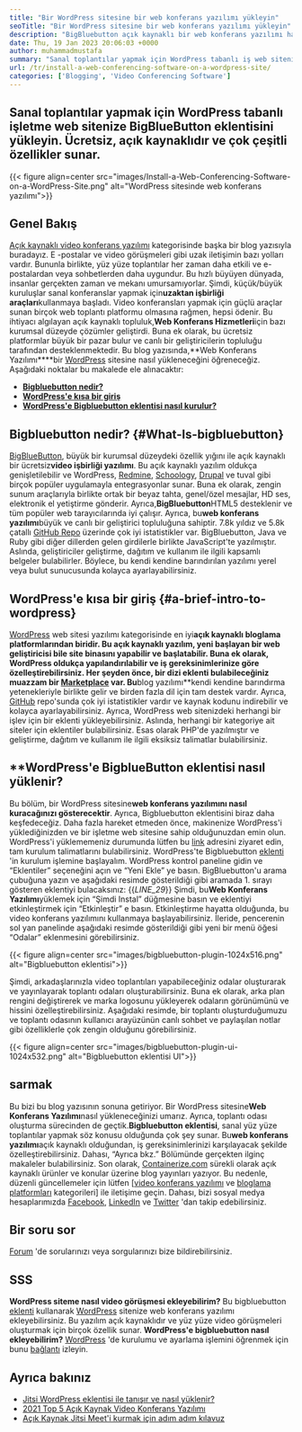 ```yaml
---
title: "Bir WordPress sitesine bir web konferans yazılımı yükleyin" 
seoTitle: "Bir WordPress sitesine bir web konferans yazılımı yükleyin" 
description: "BigBluebutton açık kaynaklı bir web konferans yazılımı hakkında bilgi edinmek için bu kılavuzu izleyin. WordPress'e BigBlueButton eklentisini nasıl yükleyeceğinizi keşfedelim." 
date: Thu, 19 Jan 2023 20:06:03 +0000
author: muhammadmustafa
summary: "Sanal toplantılar yapmak için WordPress tabanlı iş web sitenize BigBlueButton eklentisini yükleyin. Ücretsiz, açık kaynaklıdır ve çok çeşitli özellikler sunar." 
url: /tr/install-a-web-conferencing-software-on-a-wordpress-site/
categories: ['Blogging', 'Video Conferencing Software']
---
```


## Sanal toplantılar yapmak için WordPress tabanlı işletme web sitenize BigBlueButton eklentisini yükleyin. Ücretsiz, açık kaynaklıdır ve çok çeşitli özellikler sunar.

{{< figure align=center src="images/Install-a-Web-Conferencing-Software-on-a-WordPress-Site.png" alt="WordPress sitesinde web konferans yazılımı">}}


## Genel Bakış
[Açık kaynaklı video konferans yazılımı][1] kategorisinde başka bir blog yazısıyla buradayız. E -postalar ve video görüşmeleri gibi uzak iletişimin bazı yolları vardır. Bununla birlikte, yüz yüze toplantılar her zaman daha etkili ve e-postalardan veya sohbetlerden daha uygundur. Bu hızlı büyüyen dünyada, insanlar gerçekten zaman ve mekanı umursamıyorlar. Şimdi, küçük/büyük kuruluşlar sanal konferanslar yapmak için**uzaktan işbirliği araçları**kullanmaya başladı. Video konferansları yapmak için güçlü araçlar sunan birçok web toplantı platformu olmasına rağmen, hepsi ödenir. Bu ihtiyacı algılayan açık kaynaklı topluluk,**Web Konferans Hizmetleri**için bazı kurumsal düzeyde çözümler geliştirdi. Buna ek olarak, bu ücretsiz platformlar büyük bir pazar bulur ve canlı bir geliştiricilerin topluluğu tarafından desteklenmektedir. Bu blog yazısında,**Web Konferans Yazılımı****bir [WordPress][2] sitesine nasıl yükleneceğini öğreneceğiz.
Aşağıdaki noktalar bu makalede ele alınacaktır:
* [**Bigbluebutton nedir?**][3]
* [**WordPress'e kısa bir giriş**][4]
* **[WordPress'e Bigbluebutton eklentisi nasıl kurulur?][5]**

## **Bigbluebutton nedir?** {#What-Is-bigbluebutton}
[BigBlueButton][6], büyük bir kurumsal düzeydeki özellik yığını ile açık kaynaklı bir ücretsiz**video işbirliği yazılımı**. Bu açık kaynaklı yazılım oldukça genişletilebilir ve WordPress, [Redmine][7], [Schoology][8], [Drupal][9] ve tuval gibi birçok popüler uygulamayla entegrasyonlar sunar. Buna ek olarak, zengin sunum araçlarıyla birlikte ortak bir beyaz tahta, genel/özel mesajlar, HD ses, elektronik el yetiştirme gönderir. Ayrıca,**BigBluebutton**HTML5 desteklenir ve tüm popüler web tarayıcılarında iyi çalışır.
Ayrıca, bu**web konferans yazılımı**büyük ve canlı bir geliştirici topluluğuna sahiptir. 7.8k yıldız ve 5.8k çatallı [GitHub Repo][10] üzerinde çok iyi istatistikler var. BigBluebutton, Java ve Ruby gibi diğer dillerden gelen girdilerle birlikte JavaScript'te yazılmıştır. Aslında, geliştiriciler geliştirme, dağıtım ve kullanım ile ilgili kapsamlı belgeler bulabilirler. Böylece, bu kendi kendine barındırılan yazılımı yerel veya bulut sunucusunda kolayca ayarlayabilirsiniz.

## **WordPress'e kısa bir giriş** {#a-brief-intro-to-wordpress}
[WordPress][2] web sitesi yazılımı kategorisinde en iyi**açık kaynaklı bloglama platformlarından biridir. Bu açık kaynaklı yazılım, yeni başlayan bir web geliştiricisi bile site binasını yapabilir ve başlatabilir. Buna ek olarak, WordPress oldukça yapılandırılabilir ve iş gereksinimlerinize göre özelleştirebilirsiniz. Her şeyden önce, bir dizi eklenti bulabileceğiniz muazzam bir [Marketplace][11] var.
Bu**blog yazılımı**kendi kendine barındırma yetenekleriyle birlikte gelir ve birden fazla dil için tam destek vardır. Ayrıca, [GitHub][12] repo'sunda çok iyi istatistikler vardır ve kaynak kodunu indirebilir ve kolayca ayarlayabilirsiniz. Ayrıca, WordPress web sitenizdeki herhangi bir işlev için bir eklenti yükleyebilirsiniz. Aslında, herhangi bir kategoriye ait siteler için eklentiler bulabilirsiniz. Esas olarak PHP'de yazılmıştır ve geliştirme, dağıtım ve kullanım ile ilgili eksiksiz talimatlar bulabilirsiniz.

## **WordPress'e BigblueButton eklentisi nasıl yüklenir?
Bu bölüm, bir WordPress sitesine**web konferans yazılımını nasıl kuracağınızı gösterecektir**. Ayrıca, Bigbluebutton eklentisini biraz daha keşfedeceğiz. Daha fazla hareket etmeden önce, makinenize WordPress'i yüklediğinizden ve bir işletme web sitesine sahip olduğunuzdan emin olun.
WordPress'i yüklememeniz durumunda lütfen bu [link][2] adresini ziyaret edin, tam kurulum talimatlarını bulabilirsiniz.
WordPress'te Bigbluebutton [eklenti][13] 'in kurulum işlemine başlayalım.
WordPress kontrol paneline gidin ve “Eklentiler” seçeneğini açın ve “Yeni Ekle” ye basın. BigBluebutton'u arama çubuğuna yazın ve aşağıdaki resimde gösterildiği gibi aramada 1. sırayı gösteren eklentiyi bulacaksınız:
{{_LINE_29_}}
Şimdi, bu**Web Konferans Yazılımı**yüklemek için “Şimdi Instal” düğmesine basın ve eklentiyi etkinleştirmek için “Etkinleştir” e basın. Etkinleştirme hayatta olduğunda, bu video konferans yazılımını kullanmaya başlayabilirsiniz. İleride, pencerenin sol yan panelinde aşağıdaki resimde gösterildiği gibi yeni bir menü öğesi “Odalar” eklenmesini görebilirsiniz.

{{< figure align=center src="images/bigbluebutton-plugin-1024x516.png" alt="Bigbluebutton eklentisi">}}

Şimdi, arkadaşlarınızla video toplantıları yapabileceğiniz odalar oluşturarak ve yayınlayarak toplantı odaları oluşturabilirsiniz. Buna ek olarak, arka plan rengini değiştirerek ve marka logosunu yükleyerek odaların görünümünü ve hissini özelleştirebilirsiniz. Aşağıdaki resimde, bir toplantı oluşturduğumuzu ve toplantı odasının kullanıcı arayüzünün canlı sohbet ve paylaşılan notlar gibi özelliklerle çok zengin olduğunu görebilirsiniz.

{{< figure align=center src="images/bigbluebutton-plugin-ui-1024x532.png" alt="Bigbluebutton eklentisi UI">}}


## sarmak
Bu bizi bu blog yazısının sonuna getiriyor. Bir WordPress sitesine**Web Konferans Yazılımı**nasıl yükleneceğinizi umarız. Ayrıca, toplantı odası oluşturma sürecinden de geçtik.**Bigbluebutton eklentisi**, sanal yüz yüze toplantılar yapmak söz konusu olduğunda çok şey sunar. Bu**web konferans yazılımı**açık kaynaklı olduğundan, iş gereksinimlerinizi karşılayacak şekilde özelleştirebilirsiniz. Dahası, “Ayrıca bkz.” Bölümünde gerçekten ilginç makaleler bulabilirsiniz.
Son olarak, [Containerize.com][14] sürekli olarak açık kaynaklı ürünler ve konular üzerine blog yayınları yazıyor. Bu nedenle, düzenli güncellemeler için lütfen [[video konferans yazılımı][1] ve [bloglama platformları][15] kategorileri] ile iletişime geçin. Dahası, bizi sosyal medya hesaplarımızda [Facebook][17], [LinkedIn][18] ve [Twitter][19] 'dan takip edebilirsiniz.

## Bir soru sor
[Forum][20] 'de sorularınızı veya sorgularınızı bize bildirebilirsiniz.

## SSS
**WordPress siteme nasıl video görüşmesi ekleyebilirim?**
Bu bigbluebutton [eklenti][13] kullanarak [WordPress][2] sitenize web konferans yazılımı ekleyebilirsiniz. Bu yazılım açık kaynaklıdır ve yüz yüze video görüşmeleri oluşturmak için birçok özellik sunar.
**WordPress'e bigbluebutton nasıl ekleyebilirim?**
[WordPress][2] 'de kurulumu ve ayarlama işlemini öğrenmek için bunu [bağlantı][5] izleyin.

## Ayrıca bakınız
  * [Jitsi WordPress eklentisi ile tanışır ve nasıl yüklenir?][21]
  * [2021 Top 5 Açık Kaynak Video Konferans Yazılımı][22]
  * [Açık Kaynak Jitsi Meet'i kurmak için adım adım kılavuz][23]

  
[1]: https://products.containerize.com/video-conferencing/
[2]: https://products.containerize.com/blogging/wordpress/
[3]: #What-is-BigBlueButton
[4]: #A-brief-intro-to-WordPress
[5]: #How-to-install-BigBlueButton-plugin-in-WordPress
[6]: https://products.containerize.com/video-conferencing/bigbluebutton/
[7]: https://products.containerize.com/project-management/redmine/
[8]: https://app.schoology.com/login
[9]: https://products.containerize.com/content-management/drupal/
[10]: https://github.com/bigbluebutton/bigbluebutton
[11]: https://wordpress.org/plugins/
[12]: https://github.com/WordPress/WordPress
[13]: https://wordpress.org/plugins/video-conferencing-with-bbb/
[14]: https://www.containerize.com/
[15]: https://products.containerize.com/blogging/
[16]: https://products.containerize.com/social-network-platforms/
[17]: https://web.facebook.com/containerize
[18]: https://www.linkedin.com/company/containerize/
[19]: https://twitter.com/containerize_co
[20]: https://forum.containerize.com/
[21]: https://blog.containerize.com/blogging/what-is-jitsi-meet-wordpress-plugin-and-how-to-install-it/
[22]: https://blog.containerize.com/video-conferencing-software/top-5-open-source-video-conferencing-software-of-2021/
[23]: https://blog.containerize.com/video-conferencing-software/how-to-set-up-open-source-jitsi-meet/
